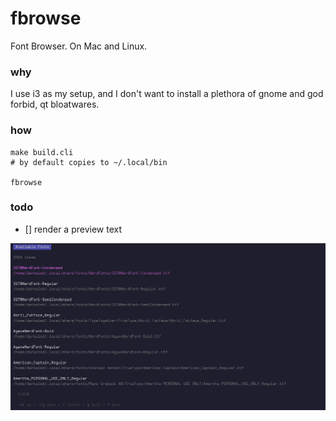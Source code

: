 # fbrowse

Font Browser. On Mac and Linux.

### why

I use i3 as my setup, and I don't want to install a plethora of gnome and god forbid, qt bloatwares.

### how

```shell
make build.cli
# by default copies to ~/.local/bin

fbrowse
```

### todo

- [] render a preview text

![looks](./shots/shot.png)
